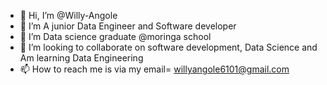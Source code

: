 - 👋 Hi, I’m @Willy-Angole
- 👀 I’m A junior Data Engineer and Software developer
- 🌱 I’m Data science graduate @moringa school
- 💞️ I’m looking to collaborate on software development, Data Science and Am learning Data Engineering
- 📫 How to reach me is via my email= willyangole6101@gmail.com

<!---
Willy-Angole/Willy-Angole is a ✨ special ✨ repository because its `README.md` (this file) appears on your GitHub profile.
You can click the Preview link to take a look at your changes.
--->
